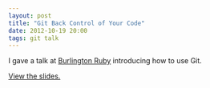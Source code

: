 ```yaml
---
layout: post
title: "Git Back Control of Your Code"
date: 2012-10-19 20:00
tags: git talk
---
```


I gave a talk at [Burlington Ruby](http://burlingtonruby.org/) introducing how
to use Git.

[View the slides.](http://www.brettchalupa.com/git-presentation)

